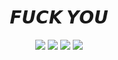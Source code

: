<h1 align="center"> 𝙁𝙐𝘾𝙆 𝙔𝙊𝙐</h1>
<p align="center"><img src="https://img.shields.io/badge/Python-3776AB?style=flat-square&logo=Python&logoColor=white"/></a>
<img src="https://img.shields.io/badge/HTML-E34F26?style=flat-square&logo=HTML5&logoColor=white"/></a>  
<img src="https://img.shields.io/badge/CSS-1572B6?style=flat-square&logo=CSS3&logoColor=white"/></a>  
<img src="https://img.shields.io/badge/JavaScript-F7DF1E?style=flat-square&logo=JavaScript&logoColor=black"/></a></p>
<!--
**ehdwo98/ehdwo98** is a ✨ _special_ ✨ repository because its `README.md` (this file) appears on your GitHub profile.

Here are some ideas to get you started:

- 🔭 I’m currently working on ...
- 🌱 I’m currently learning ...
- 👯 I’m looking to collaborate on ...
- 🤔 I’m looking for help with ...
- 💬 Ask me about ...
- 📫 How to reach me: ...
- 😄 Pronouns: ...
- ⚡ Fun fact: ...
-->
